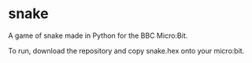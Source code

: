 # snake
A game of snake made in Python for the BBC Micro:Bit.

To run, download the repository and copy snake.hex onto your micro:bit.
